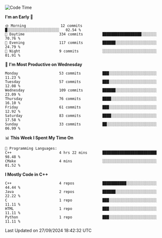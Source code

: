 <!--START_SECTION:waka-->
![Code Time](http://img.shields.io/badge/Code%20Time-48%20hrs%2058%20mins-blue)

**I'm an Early 🐤** 

```text
🌞 Morning                12 commits          █░░░░░░░░░░░░░░░░░░░░░░░░   02.54 % 
🌆 Daytime                334 commits         ██████████████████░░░░░░░   70.76 % 
🌃 Evening                117 commits         ██████░░░░░░░░░░░░░░░░░░░   24.79 % 
🌙 Night                  9 commits           ░░░░░░░░░░░░░░░░░░░░░░░░░   01.91 % 
```
📅 **I'm Most Productive on Wednesday** 

```text
Monday                   53 commits          ███░░░░░░░░░░░░░░░░░░░░░░   11.23 % 
Tuesday                  57 commits          ███░░░░░░░░░░░░░░░░░░░░░░   12.08 % 
Wednesday                109 commits         ██████░░░░░░░░░░░░░░░░░░░   23.09 % 
Thursday                 76 commits          ████░░░░░░░░░░░░░░░░░░░░░   16.10 % 
Friday                   61 commits          ███░░░░░░░░░░░░░░░░░░░░░░   12.92 % 
Saturday                 83 commits          ████░░░░░░░░░░░░░░░░░░░░░   17.58 % 
Sunday                   33 commits          ██░░░░░░░░░░░░░░░░░░░░░░░   06.99 % 
```


📊 **This Week I Spent My Time On** 

```text
💬 Programming Languages: 
C++                      4 hrs 22 mins       █████████████████████████   98.48 % 
CMake                    4 mins              ░░░░░░░░░░░░░░░░░░░░░░░░░   01.52 % 
```

**I Mostly Code in C++** 

```text
C++                      4 repos             ███████████░░░░░░░░░░░░░░   44.44 % 
Java                     2 repos             ██████░░░░░░░░░░░░░░░░░░░   22.22 % 
C                        1 repo              ███░░░░░░░░░░░░░░░░░░░░░░   11.11 % 
HTML                     1 repo              ███░░░░░░░░░░░░░░░░░░░░░░   11.11 % 
Python                   1 repo              ███░░░░░░░░░░░░░░░░░░░░░░   11.11 % 
```




 Last Updated on 27/09/2024 18:42:32 UTC
<!--END_SECTION:waka-->
